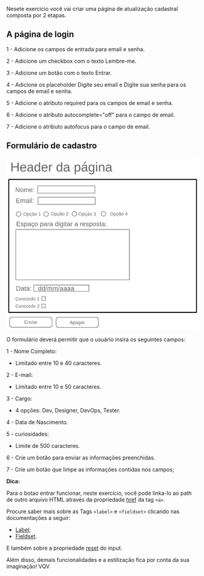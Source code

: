 Nesete exercicio você vai criar uma página de atualização cadastral composta por 2 etapas.

## A página de login

1 - Adicione os campos de entrada para email e senha.

2 - Adicione um checkbox com o texto Lembre-me.

3 - Adicione um botão com o texto Entrar.

4 - Adicione os placeholder Digite seu email e Digite sua senha para os campos de email e senha.

5 - Adicione o atributo required para os campos de email e senha.

6 - Adicione o atributo autocomplete="off" para o campo de email.

7 - Adicione o atributo autofocus para o campo de email.

## Formulário de cadastro

<img src="../img/exercicioForms.png" alt="Exemplo de Forms">

O formulário deverá permitir que o usuário insira os seguintes campos:

1 - Nome Completo:
* Limitado entre 10 e 40 caracteres.

2 - E-mail:
* Limitado entre 10 e 50 caracteres.

3 - Cargo:
* 4 opções: Dev, Designer, DevOps, Tester.

4 - Data de Nascimento.

5 - curiosidades:
* Limite de 500 caracteres.

6 - Crie um botão para enviar as informações preenchidas.

7 - Crie um botão que limpe as informações contidas nos campos;

**Dica:**

Para o botao entrar funcionar, neste exercício, você pode linka-lo ao path de outro arquivo HTML através da propriedade [href](https://www.w3schools.com/tags/att_a_href.asp) da tag ```<a>```.

Procure saber mais sobre as Tags ```<label>``` e ```<fieldset>``` clicando nas documentações a seguir:
* [Label](https://developer.mozilla.org/pt-BR/docs/Web/HTML/Element/label);
* [Fieldset](https://developer.mozilla.org/pt-BR/docs/Web/HTML/Element/fieldset).

E também sobre a propriedade [reset](https://www.w3schools.com/tags/att_input_type_reset.asp) do input.

Além disso, demais funcionalidades e a estilização fica por conta da sua imaginação! VQV
